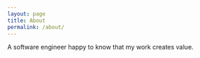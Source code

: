 ```yaml
---
layout: page
title: About
permalink: /about/
---
```


A software engineer happy to know that my work creates value.

